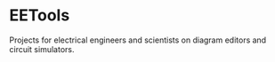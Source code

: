 # EETools
Projects for electrical engineers and scientists on diagram editors and circuit simulators.
